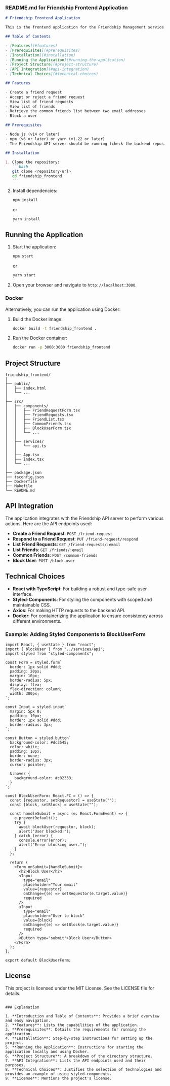 ### README.md for Friendship Frontend Application

````markdown
# Friendship Frontend Application

This is the frontend application for the Friendship Management service. It allows users to manage their friends, send friend requests, accept or reject friend requests, view lists of friends, find common friends, and block users. The application is built with React and TypeScript.

## Table of Contents

- [Features](#features)
- [Prerequisites](#prerequisites)
- [Installation](#installation)
- [Running the Application](#running-the-application)
- [Project Structure](#project-structure)
- [API Integration](#api-integration)
- [Technical Choices](#technical-choices)

## Features

- Create a friend request
- Accept or reject a friend request
- View list of friend requests
- View list of friends
- Retrieve the common friends list between two email addresses
- Block a user

## Prerequisites

- Node.js (v14 or later)
- npm (v6 or later) or yarn (v1.22 or later)
- The Friendship API server should be running (check the backend repository for setup instructions)

## Installation

1. Clone the repository:
   ```bash
   git clone <repository-url>
   cd friendship_frontend
   ```
````

2. Install dependencies:

   ```bash
   npm install
   ```

   or

   ```bash
   yarn install
   ```

## Running the Application

1. Start the application:

   ```bash
   npm start
   ```

   or

   ```bash
   yarn start
   ```

2. Open your browser and navigate to `http://localhost:3000`.

### Docker

Alternatively, you can run the application using Docker:

1. Build the Docker image:

   ```bash
   docker build -t friendship_frontend .
   ```

2. Run the Docker container:
   ```bash
   docker run -p 3000:3000 friendship_frontend
   ```

## Project Structure

```
friendship_frontend/
│
├── public/
│   ├── index.html
│   └── ...
│
├── src/
│   ├── components/
│   │   ├── FriendRequestForm.tsx
│   │   ├── FriendRequests.tsx
│   │   ├── FriendList.tsx
│   │   ├── CommonFriends.tsx
│   │   ├── BlockUserForm.tsx
│   │   └── ...
│   │
│   ├── services/
│   │   └── api.ts
│   │
│   ├── App.tsx
│   ├── index.tsx
│   └── ...
│
├── package.json
├── tsconfig.json
├── Dockerfile
├── Makefile
└── README.md
```

## API Integration

The application integrates with the Friendship API server to perform various actions. Here are the API endpoints used:

- **Create a Friend Request**: `POST /friend-request`
- **Respond to a Friend Request**: `PUT /friend-request/respond`
- **List Friend Requests**: `GET /friend-requests/:email`
- **List Friends**: `GET /friends/:email`
- **Common Friends**: `POST /common-friends`
- **Block User**: `POST /block-user`

## Technical Choices

- **React with TypeScript**: For building a robust and type-safe user interface.
- **Styled-Components**: For styling the components with scoped and maintainable CSS.
- **Axios**: For making HTTP requests to the backend API.
- **Docker**: For containerizing the application to ensure consistency across different environments.

### Example: Adding Styled Components to BlockUserForm

```tsx
import React, { useState } from "react";
import { blockUser } from "../services/api";
import styled from "styled-components";

const Form = styled.form`
  border: 1px solid #ddd;
  padding: 20px;
  margin: 10px;
  border-radius: 5px;
  display: flex;
  flex-direction: column;
  width: 300px;
`;

const Input = styled.input`
  margin: 5px 0;
  padding: 10px;
  border: 1px solid #ddd;
  border-radius: 3px;
`;

const Button = styled.button`
  background-color: #dc3545;
  color: white;
  padding: 10px;
  border: none;
  border-radius: 3px;
  cursor: pointer;

  &:hover {
    background-color: #c82333;
  }
`;

const BlockUserForm: React.FC = () => {
  const [requestor, setRequestor] = useState("");
  const [block, setBlock] = useState("");

  const handleSubmit = async (e: React.FormEvent) => {
    e.preventDefault();
    try {
      await blockUser(requestor, block);
      alert("User blocked!");
    } catch (error) {
      console.error(error);
      alert("Error blocking user.");
    }
  };

  return (
    <Form onSubmit={handleSubmit}>
      <h2>Block User</h2>
      <Input
        type="email"
        placeholder="Your email"
        value={requestor}
        onChange={(e) => setRequestor(e.target.value)}
        required
      />
      <Input
        type="email"
        placeholder="User to block"
        value={block}
        onChange={(e) => setBlock(e.target.value)}
        required
      />
      <Button type="submit">Block User</Button>
    </Form>
  );
};

export default BlockUserForm;
```

## License

This project is licensed under the MIT License. See the LICENSE file for details.

```

### Explanation

1. **Introduction and Table of Contents**: Provides a brief overview and easy navigation.
2. **Features**: Lists the capabilities of the application.
3. **Prerequisites**: Details the requirements for running the application.
4. **Installation**: Step-by-step instructions for setting up the project.
5. **Running the Application**: Instructions for starting the application locally and using Docker.
6. **Project Structure**: A breakdown of the directory structure.
7. **API Integration**: Lists the API endpoints used and their purposes.
8. **Technical Choices**: Justifies the selection of technologies and provides an example of using styled-components.
9. **License**: Mentions the project's license.
```
